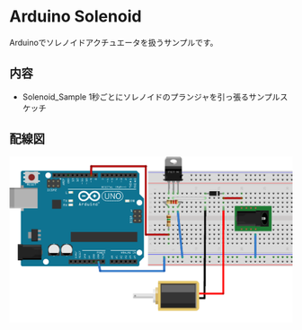 Arduino Solenoid
=================
Arduinoでソレノイドアクチュエータを扱うサンプルです。

## 内容
- Solenoid_Sample
1秒ごとにソレノイドのプランジャを引っ張るサンプルスケッチ

## 配線図
![配線図](Solenoid_wiring.png)